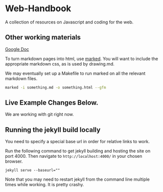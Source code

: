 Web-Handbook
============
A collection of resources on Javascript and coding for the web.

## Other working materials

[Google Doc](https://docs.google.com/document/d/1VOw8QANeKeQoANMjAcm8sYywmslGq9e5mSgsUZaxp7c/edit)

To turn markdown pages into html, use [marked](https://www.npmjs.com/package/marked). You will want to include the appropriate markdown css, as is used by drawing.md.

We may eventually set up a Makefile to run marked on all the relevant markdown files.

```bash
marked -i something.md -o something.html --gfm
```
## Live Example Changes Below.

We are working with git right now.

## Running the jekyll build locally

You need to specify a special base url in order for relative links to work.

Run the following command to get jekyll building and hosting the site on port 4000. Then navigate to `http://localhost:4000/` in your chosen browser.

```
jekyll serve --baseurl=""
```

Note that you may need to restart jekyll from the command line multiple times while working. It is pretty crashy.
